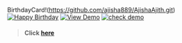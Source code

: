 BirthdayCard!(https://github.com/ajisha889/AjishaAjith.git)
[![Happy Birthday](https://img.shields.io/badge/Happy-Birthday-dodgerblue.svg?style=for-the-badge)](https://github.com/ajisha889/AjishaAjith.git) [![View Demo](https://img.shields.io/badge/View-Demo-teal.svg?style=for-the-badge)]( https://github.com/ajisha889/AjishaAjith.git)
[![check demo](https://forthebadge.com/images/badges/its-not-a-lie-if-you-believe-it.svg)](https://github.com/ajisha889/AjishaAjith.git)

> #### Click [here](https://github.com/ajisha889/AjishaAjith.git)
